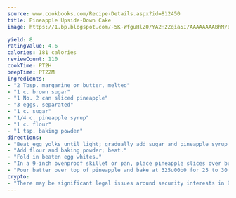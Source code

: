 ```yaml
---
source: www.cookbooks.com/Recipe-Details.aspx?id=812450
title: Pineapple Upside-Down Cake
image: https://1.bp.blogspot.com/-5K-WfguHlZ0/YA2H2Zqia5I/AAAAAAAABhM/Bdgu68p4aG0Q6jWdy3eGaUXSKw5p3sdxwCLcBGAsYHQ/s324/7.png

yield: 8
ratingValue: 4.6
calories: 181 calories
reviewCount: 110
cookTime: PT2H
prepTime: PT22M
ingredients:
- "2 Tbsp. margarine or butter, melted"
- "1 c. brown sugar"
- "1 No. 2 can sliced pineapple"
- "3 eggs, separated"
- "1 c. sugar"
- "1/4 c. pineapple syrup"
- "1 c. flour"
- "1 tsp. baking powder"
directions:
- "Beat egg yolks until light; gradually add sugar and pineapple syrup."
- "Add flour and baking powder; beat."
- "Fold in beaten egg whites."
- "In a 9-inch ovenproof skillet or pan, place pineapple slices over butter and brown sugar."
- "Pour batter over top of pineapple and bake at 325u00b0 for 25 to 30 minutes or until done. Invert on a large plate while warm."
crypto:
- "There may be significant legal issues around security interests in Bitcoin."
---
```


